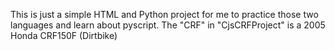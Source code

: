 This is just a simple HTML and Python project for me to practice those two languages and learn about pyscript.
The "CRF" in "CjsCRFProject" is a 2005 Honda CRF150F (Dirtbike)